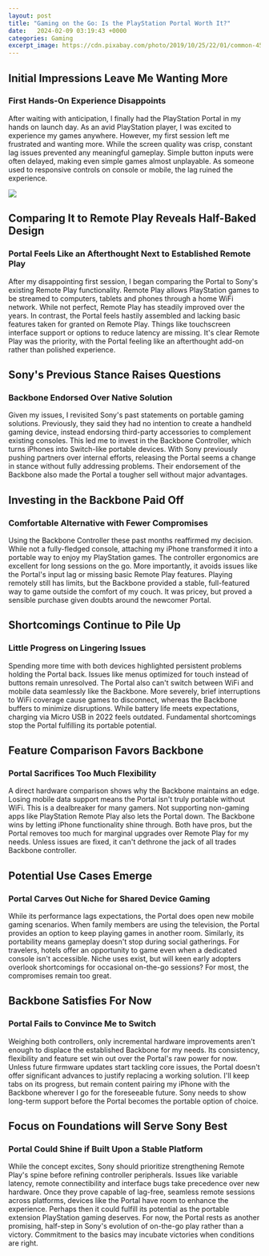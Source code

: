 ```yaml
---
layout: post
title: "Gaming on the Go: Is the PlayStation Portal Worth It?"
date:   2024-02-09 03:19:43 +0000
categories: Gaming
excerpt_image: https://cdn.pixabay.com/photo/2019/10/25/22/01/common-4578237_960_720.jpg
---
```


## Initial Impressions Leave Me Wanting More  
### First Hands-On Experience Disappoints
After waiting with anticipation, I finally had the PlayStation Portal in my hands on launch day. As an avid PlayStation player, I was excited to experience my games anywhere. However, my first session left me frustrated and wanting more. While the screen quality was crisp, constant lag issues prevented any meaningful gameplay. Simple button inputs were often delayed, making even simple games almost unplayable. As someone used to responsive controls on console or mobile, the lag ruined the experience. 

![](https://cdn.pixabay.com/photo/2019/10/25/22/01/common-4578237_960_720.jpg)
## Comparing It to Remote Play Reveals Half-Baked Design
### Portal Feels Like an Afterthought Next to Established Remote Play  
After my disappointing first session, I began comparing the Portal to Sony's existing Remote Play functionality. Remote Play allows PlayStation games to be streamed to computers, tablets and phones through a home WiFi network. While not perfect, Remote Play has steadily improved over the years. In contrast, the Portal feels hastily assembled and lacking basic features taken for granted on Remote Play. Things like touchscreen interface support or options to reduce latency are missing. It's clear Remote Play was the priority, with the Portal feeling like an afterthought add-on rather than polished experience.
## Sony's Previous Stance Raises Questions
### Backbone Endorsed Over Native Solution 
Given my issues, I revisited Sony's past statements on portable gaming solutions. Previously, they said they had no intention to create a handheld gaming device, instead endorsing third-party accessories to complement existing consoles. This led me to invest in the Backbone Controller, which turns iPhones into Switch-like portable devices. With Sony previously pushing partners over internal efforts, releasing the Portal seems a change in stance without fully addressing problems. Their endorsement of the Backbone also made the Portal a tougher sell without major advantages.  
## Investing in the Backbone Paid Off 
### Comfortable Alternative with Fewer Compromises
Using the Backbone Controller these past months reaffirmed my decision. While not a fully-fledged console, attaching my iPhone transformed it into a portable way to enjoy my PlayStation games. The controller ergonomics are excellent for long sessions on the go. More importantly, it avoids issues like the Portal's input lag or missing basic Remote Play features. Playing remotely still has limits, but the Backbone provided a stable, full-featured way to game outside the comfort of my couch. It was pricey, but proved a sensible purchase given doubts around the newcomer Portal.
## Shortcomings Continue to Pile Up
### Little Progress on Lingering Issues
Spending more time with both devices highlighted persistent problems holding the Portal back. Issues like menus optimized for touch instead of buttons remain unresolved. The Portal also can't switch between WiFi and mobile data seamlessly like the Backbone. More severely, brief interruptions to WiFi coverage cause games to disconnect, whereas the Backbone buffers to minimize disruptions. While battery life meets expectations, charging via Micro USB in 2022 feels outdated. Fundamental shortcomings stop the Portal fulfilling its portable potential.
## Feature Comparison Favors Backbone 
### Portal Sacrifices Too Much Flexibility
A direct hardware comparison shows why the Backbone maintains an edge. Losing mobile data support means the Portal isn't truly portable without WiFi. This is a dealbreaker for many gamers. Not supporting non-gaming apps like PlayStation Remote Play also lets the Portal down. The Backbone wins by letting iPhone functionality shine through. Both have pros, but the Portal removes too much for marginal upgrades over Remote Play for my needs. Unless issues are fixed, it can't dethrone the jack of all trades Backbone controller.
## Potential Use Cases Emerge 
### Portal Carves Out Niche for Shared Device Gaming
While its performance lags expectations, the Portal does open new mobile gaming scenarios. When family members are using the television, the Portal provides an option to keep playing games in another room. Similarly, its portability means gameplay doesn't stop during social gatherings. For travelers, hotels offer an opportunity to game even when a dedicated console isn't accessible. Niche uses exist, but will keen early adopters overlook shortcomings for occasional on-the-go sessions? For most, the compromises remain too great.  
## Backbone Satisfies For Now  
### Portal Fails to Convince Me to Switch
Weighing both controllers, only incremental hardware improvements aren't enough to displace the established Backbone for my needs. Its consistency, flexibility and feature set win out over the Portal's raw power for now. Unless future firmware updates start tackling core issues, the Portal doesn't offer significant advances to justify replacing a working solution. I'll keep tabs on its progress, but remain content pairing my iPhone with the Backbone wherever I go for the foreseeable future. Sony needs to show long-term support before the Portal becomes the portable option of choice.
## Focus on Foundations will Serve Sony Best
### Portal Could Shine if Built Upon a Stable Platform
While the concept excites, Sony should prioritize strengthening Remote Play's spine before refining controller peripherals. Issues like variable latency, remote connectibility and interface bugs take precedence over new hardware. Once they prove capable of lag-free, seamless remote sessions across platforms, devices like the Portal have room to enhance the experience. Perhaps then it could fulfill its potential as the portable extension PlayStation gaming deserves. For now, the Portal rests as another promising, half-step in Sony's evolution of on-the-go play rather than a victory. Commitment to the basics may incubate victories when conditions are right.
